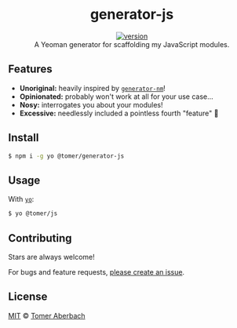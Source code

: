 <h1 align="center">
  generator-js
</h1>

<div align="center">
  <a href="https://npmjs.org/package/@tomer/generator-js">
    <img src="https://badgen.now.sh/npm/v/@tomer/generator-js" alt="version" />
  </a>
</div>

<div align="center">
  A Yeoman generator for scaffolding my JavaScript modules.
</div>

## Features

- **Unoriginal:** heavily inspired by
  [`generator-nm`](https://github.com/sindresorhus/generator-nm)!
- **Opinionated:** probably won't work at all for your use case...
- **Nosy:** interrogates you about your modules!
- **Excessive:** needlessly included a pointless fourth "feature" :shrug:

## Install

```sh
$ npm i -g yo @tomer/generator-js
```

## Usage

With [`yo`](https://github.com/yeoman/yo):

```sh
$ yo @tomer/js
```

## Contributing

Stars are always welcome!

For bugs and feature requests,
[please create an issue](https://github.com/TomerAberbach/generator-js/issues/new).

## License

[MIT](https://github.com/TomerAberbach/generator-js/blob/main/license) ©
[Tomer Aberbach](https://github.com/TomerAberbach)

